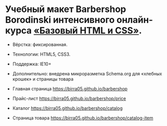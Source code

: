# Учебный макет Barbershop Borodinski интенсивного онлайн-курса [«Базовый HTML и CSS»](https://htmlacademy.ru/intensive/htmlcss).

* Вёрстка: фиксированная.
* Технологии: HTML5, CSS3.
* Поддержка:  IE10+
* Дополнительно: внедрена микроразметка Schema.org для «хлебных крошек» и страницы товара

* Главная страница https://birra05.github.io/barbershop
* Прайс-лист https://birra05.github.io/barbershop/price
* Каталог https://birra05.github.io/barbershop/catalog
* Страница товара https://birra05.github.io/barbershop/catalog-item
